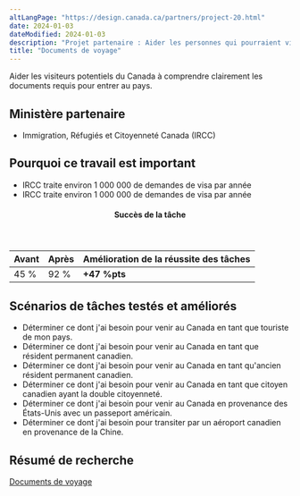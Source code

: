 ```yaml
---
altLangPage: "https://design.canada.ca/partners/project-20.html"
date: 2024-01-03
dateModified: 2024-01-03
description: "Projet partenaire : Aider les personnes qui pourraient visiter le Canada à bien comprendre quels sont les documents requis pour entrer au pays."
title: "Documents de voyage"
---
```

<p>Aider les visiteurs potentiels du Canada à comprendre clairement les documents requis pour entrer au pays.</p>
<h2>Ministère partenaire</h2>
<ul>
  <li>Immigration, Réfugiés et Citoyenneté Canada (IRCC)</li>
</ul>
<h2>Pourquoi ce travail est important</h2>
<ul class="lst-spcd">
  <li>IRCC traite environ 1&nbsp;000&nbsp;000 de demandes de visa par année</li>
  <li>IRCC traite environ 1&nbsp;000&nbsp;000 de demandes de visa par année</li>
</ul>
<div class="row mrgn-tp-lg mrgn-bttm-lg">
  <div class="col-md-8">
    <div class="panel panel-success">
      <header class="panel-heading">
        <h4 class="panel-title text-center">Succès de la tâche</h4>
      </header>
      <table class="table">
        <thead>
          <tr style="">
            <th scope="col" class="col-md-3">Avant</th>
            <th scope="col" class="col-md-3">Après</th>
            <th scope="col" class="col-md-6">Amélioration de la réussite des tâches</th>
          </tr>
        </thead>
        <tbody>
          <tr>
            <td class="table-smnum">45&nbsp;%</td>
            <td class="table-smnum">92&nbsp;%</td>
            <td class="table-smnum"><span class="text-success"><strong>+47&nbsp;%pts</strong></span></td>
          </tr>
        </tbody>
      </table>
    </div>
  </div>
</div>
<h2>Scénarios de tâches testés et améliorés</h2>
<ul class="lst-spcd">
  <li>Déterminer ce dont j'ai besoin pour venir au Canada en tant que touriste de mon pays.</li>
  <li>Déterminer ce dont j'ai besoin pour venir au Canada en tant que résident permanent canadien.</li>
  <li>Déterminer ce dont j'ai besoin pour venir au Canada en tant qu'ancien résident permanent canadien.</li>
  <li>Déterminer ce dont j'ai besoin pour venir au Canada en tant que citoyen canadien ayant la double citoyenneté.</li>
  <li>Déterminer ce dont j'ai besoin pour venir au Canada en provenance des États-Unis avec un passeport américain.</li>
  <li>Déterminer ce dont j'ai besoin pour transiter par un aéroport canadien en provenance de la Chine.</li>
</ul>
<h2>Résumé de recherche</h2>
<p><a href="https://blogue.canada.ca/2018/03/29/visiter-le-canada-optimisation.html">Documents de voyage</a></p>
